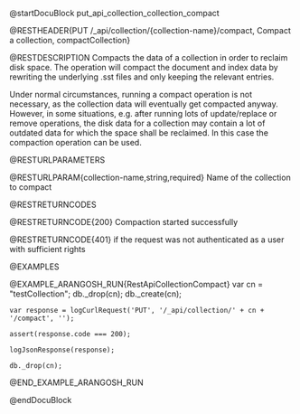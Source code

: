 
@startDocuBlock put_api_collection_collection_compact

@RESTHEADER{PUT /_api/collection/{collection-name}/compact, Compact a collection, compactCollection}

@RESTDESCRIPTION
Compacts the data of a collection in order to reclaim disk space.
The operation will compact the document and index data by rewriting the
underlying .sst files and only keeping the relevant entries.

Under normal circumstances, running a compact operation is not necessary, as
the collection data will eventually get compacted anyway. However, in some
situations, e.g. after running lots of update/replace or remove operations,
the disk data for a collection may contain a lot of outdated data for which the
space shall be reclaimed. In this case the compaction operation can be used.

@RESTURLPARAMETERS

@RESTURLPARAM{collection-name,string,required}
Name of the collection to compact

@RESTRETURNCODES

@RESTRETURNCODE{200}
Compaction started successfully

@RESTRETURNCODE{401}
if the request was not authenticated as a user with sufficient rights

@EXAMPLES

@EXAMPLE_ARANGOSH_RUN{RestApiCollectionCompact}
    var cn = "testCollection";
    db._drop(cn);
    db._create(cn);

    var response = logCurlRequest('PUT', '/_api/collection/' + cn + '/compact', '');

    assert(response.code === 200);

    logJsonResponse(response);

    db._drop(cn);
@END_EXAMPLE_ARANGOSH_RUN

@endDocuBlock
